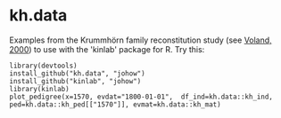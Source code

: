 # kh.data
Examples from the Krummhörn family reconstitution study (see [Voland, 2000](http://www.researchgate.net/profile/Eckart_Voland/publication/255608852_Contributions_of_family_reconstitution_studies_to_evolutionary_reproductive_ecology/links/543283bf0cf22395f29c18de.pdf)) to use with the 'kinlab' package for R. Try this:

`library(devtools)`  
`install_github("kh.data", "johow")`  
`install_github("kinlab", "johow")`  
`library(kinlab)`  
`plot_pedigree(x=1570, evdat="1800-01-01",  df_ind=kh.data::kh_ind, ped=kh.data::kh_ped[["1570"]], evmat=kh.data::kh_mat)`  

 
